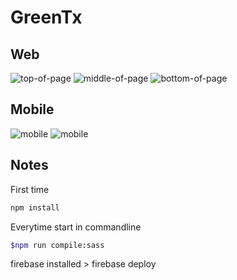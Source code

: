 # GreenTx
## Web
![top-of-page](./public/images/GreenTx-Scroll-From-Top.gif)
![middle-of-page](./public/images/GreenTx-Middle-Section-1.gif)
![bottom-of-page](./public/images/GreenTx-Last-Part.gif)
## Mobile 
![mobile](public/images/GreenTx-Mobile-Opt.gif)
![mobile](public/images/GreenTx-Mobile.gif)
## Notes 
First time
```bash
npm install 
```
Everytime start in commandline
```bash
$npm run compile:sass
```
firebase installed > firebase deploy  



